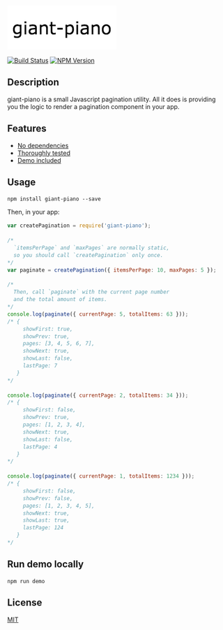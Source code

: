 [![giant-piano][giant-piano-gif]][demo-site]

[![Build Status][status-image]][status-url]
[![NPM Version][npm-image]][npm-url]

## Description

giant-piano is a small Javascript pagination utility. All it does is providing you the logic to render a pagination component in your app.

## Features

* [No dependencies][npm-url]
* [Thoroughly tested][tests-url]
* [Demo included][demo-site]

## Usage

```shell
npm install giant-piano --save
```

Then, in your app:

```js
var createPagination = require('giant-piano');

/* 
  `itemsPerPage` and `maxPages` are normally static,
  so you should call `createPagination` only once.
*/
var paginate = createPagination({ itemsPerPage: 10, maxPages: 5 });

/*
  Then, call `paginate` with the current page number 
  and the total amount of items.
*/
console.log(paginate({ currentPage: 5, totalItems: 63 }));
/* {
     showFirst: true,
     showPrev: true,
     pages: [3, 4, 5, 6, 7],
     showNext: true,
     showLast: false,
     lastPage: 7
   }
*/

console.log(paginate({ currentPage: 2, totalItems: 34 }));
/* {
     showFirst: false,
     showPrev: true,
     pages: [1, 2, 3, 4],
     showNext: true,
     showLast: false,
     lastPage: 4
   }
*/

console.log(paginate({ currentPage: 1, totalItems: 1234 }));
/* {
     showFirst: false,
     showPrev: false,
     pages: [1, 2, 3, 4, 5],
     showNext: true,
     showLast: true,
     lastPage: 124
   }
*/
```

## Run demo locally

```shell
npm run demo
```

## License

[MIT](http://moroshko.mit-license.org)

[giant-piano-gif]: https://github.com/moroshko/giant-piano/raw/master/giant-piano.gif
[tests-url]: https://github.com/moroshko/giant-piano/tree/master/tests
[demo-site]: http://giant-piano.js.org
[status-image]: https://img.shields.io/codeship/ed721580-4b10-0133-271b-7236a2d50232/master.svg
[status-url]: https://codeship.com/projects/106107
[npm-image]: https://img.shields.io/npm/v/giant-piano.svg
[npm-url]: https://npmjs.org/package/giant-piano
